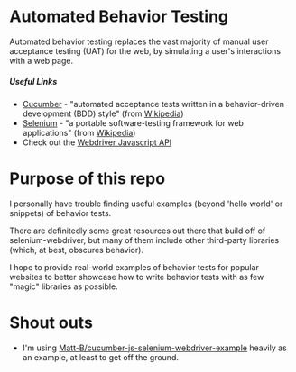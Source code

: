 # Automated Behavior Testing
Automated behavior testing replaces the vast majority of manual user acceptance testing (UAT) for the web, by simulating a user's interactions with a web page.

##### Useful Links
* [Cucumber](https://cucumber.io/) - "automated acceptance tests written in a behavior-driven development (BDD) style" (from [Wikipedia](https://en.wikipedia.org/wiki/Cucumber_(software)))
* [Selenium](http://www.seleniumhq.org/) - "a portable software-testing framework for web applications" (from [Wikipedia](https://en.wikipedia.org/wiki/Selenium_(software)))
* Check out the [Webdriver Javascript API](https://seleniumhq.github.io/selenium/docs/api/javascript/index.html)

# Purpose of this repo
I personally have trouble finding useful examples (beyond 'hello world' or snippets) of behavior tests.

There are definitedly some great resources out there that build off of selenium-webdriver, but many of them include other third-party libraries (which, at best, obscures behavior).

I hope to provide real-world examples of behavior tests for popular websites to better showcase how to write behavior tests with as few "magic" libraries as possible.

# Shout outs
* I'm using [Matt-B/cucumber-js-selenium-webdriver-example](https://github.com/Matt-B/cucumber-js-selenium-webdriver-example) heavily as an example, at least to get off the ground.
